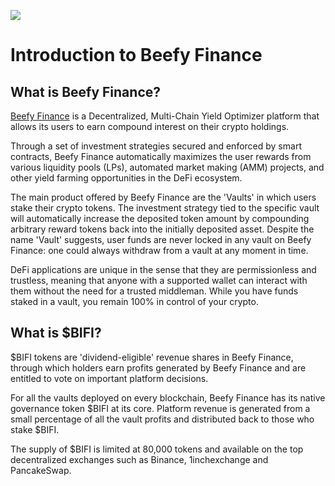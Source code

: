 ![](../../.gitbook/assets/docs-landing.png)

# Introduction to Beefy Finance

## What is Beefy Finance?

[Beefy Finance](https://beefy.finance/) is a Decentralized, Multi-Chain Yield Optimizer platform that allows its users to earn compound interest on their crypto holdings.

Through a set of investment strategies secured and enforced by smart contracts, Beefy Finance automatically maximizes the user rewards from various liquidity pools (LPs),‌ ‌automated market making (AMM) projects,‌ ‌and‌ ‌other yield‌ farming ‌opportunities in the DeFi ecosystem. 

The main product offered by Beefy Finance are the 'Vaults' in which users stake their crypto tokens. The investment strategy tied to the specific vault will automatically increase the deposited token amount by compounding arbitrary reward tokens back into the initially deposited asset. Despite the name 'Vault' suggests, user funds are never locked in any vault on Beefy Finance: one could always withdraw from a vault at any moment in time.

DeFi applications are unique in the sense that they are permissionless and trustless, meaning that anyone with a supported wallet can interact with them without the need for a trusted middleman. While you have funds staked in a vault, you remain 100% in control of your crypto.

## What is $BIFI?

$BIFI tokens are 'dividend-eligible' revenue shares in Beefy Finance, through which holders earn profits generated by Beefy Finance and are entitled to vote on important platform decisions. 

For all the vaults deployed on every blockchain, Beefy Finance has its native governance token $BIFI at its core. Platform revenue is generated from a small percentage of all the vault profits and distributed back to those who stake $BIFI. 

The supply of $BIFI is limited at 80,000 tokens and available on the top decentralized exchanges such as Binance, 1inchexchange and PancakeSwap. 